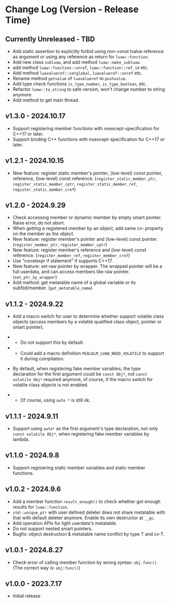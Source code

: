 # Change Log (Version - Release Time)


## Currently Unreleased - TBD

* Add static assertion to explicitly forbid using non-const lvalue reference 
as argument or using any reference as return for `luaw::function`.
* Add new class `subluaw`, and add method `luaw::make_subluaw`.
* add method `luaw::function::unref`, `luaw::function::ref_id` etc.
* Add method `luavalueref::setglobal`, `luavalueref::unref` etc. 
* Rename method `getvalue` of `luavalueref` to `pushvalue`.
* Add type check functions `is_type_number`, `is_type_boolean`, etc.
* Refactor `luaw::to_string` to safe version, won't change number to string anymore.
* Add method to get main thread.

## v1.3.0 - 2024.10.17

* Support registering member functions with noexcept-specification for C++17 or 
later.
* Support binding C++ functions with noexcept-specification for C++17 or later.


## v1.2.1 - 2024.10.15

* New feature: register static member's pointer, (low-level) const pointer, 
reference, (low-level) const reference. (`register_static_member_ptr`, 
`register_static_member_cptr`, `register_static_member_ref`, 
`register_static_member_cref`)


## v1.2.0 - 2024.9.29

* Check accessing member or dynamic member by empty smart pointer. Raise error, 
do not abort.
* When getting a registered member by an object, add same cv- property on the 
member as the object.
* New feature: register member's pointer and (low-level) const pointer. 
(`register_member_ptr`, `register_member_cptr`)
* New feature: register member's reference and (low-level) const reference. 
(`register_member_ref`, `register_member_cref`)
* Use "constexpr if statement" if supports C++17.
* New feature: set raw pointer by wrapper. The wrapped pointer will be a full 
userdata, and can access members like raw pointer. (`set_ptr_by_wrapper`)
* Add method: get metatable name of a global variable or its subfild/member. 
(`get_metatable_name`)


## v1.1.2 - 2024.9.22

* Add a macro switch for user to determine whether support volatile class 
objects (access members by a volatile qualified class object, pointer or smart 
pointer). 
* * Do not support this by default.
* * Could add a macro definition `PEACALM_LUAW_NEED_VOLATILE` to support it 
during compilation.

* By default, when registering fake member variables, the type declaration for 
the first argument could be `const Obj*`, not `const volatile Obj*` required 
anymore, of course, if the macro switch for volatile class objects is not 
enabled.
* * Of course, using `auto *` is still ok.


## v1.1.1 - 2024.9.11

* Support using `auto*` as the first argument's type declaration, not only 
`const volatile Obj*`, when registering fake member variables by lambda.


## v1.1.0 - 2024.9.8

* Support registering static member variables and static member functions.


## v1.0.2 - 2024.9.6

* Add a member function `result_enough()` to check whether got enough results 
for `luaw::function`.
* `std::unique_ptr` with user defined deleter does not share metatable with 
that with default deleter anymore. Enable its own destructor at `__gc`.
* Add operation APIs for light userdata's metatable.
* Do not support nested smart pointers.
* Bugfix: object destruction & metatable name conflict by type T and cv-T.


## v1.0.1 - 2024.8.27

* Check error of calling member function by wrong syntax: `obj.func()`. 
(The correct way is: `obj:func()`)


## v1.0.0 - 2023.7.17

* Initial release
